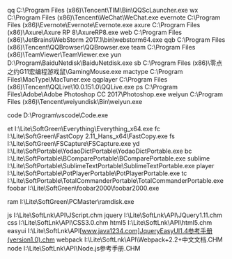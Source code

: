 qq C:\Program Files (x86)\Tencent\TIM\Bin\QQScLauncher.exe 
wx C:\Program Files (x86)\Tencent\WeChat\WeChat.exe
evernote C:\Program Files (x86)\Evernote\Evernote\Evernote.exe
axure C:\Program Files (x86)\Axure\Axure RP 8\AxureRP8.exe
web C:\Program Files (x86)\JetBrains\WebStorm 2017.1\bin\webstorm64.exe
qqb C:\Program Files (x86)\Tencent\QQBrowser\QQBrowser.exe
team C:\Program Files (x86)\TeamViewer\TeamViewer.exe
yun D:\Program\BaiduNetdisk\BaiduNetdisk.exe
sb C:\Program Files (x86)\零点之约G11宏编程游戏鼠\GamingMouse.exe
mactype C:\Program Files\MacType\MacTuner.exe
qqplayer C:\Program Files (x86)\Tencent\QQLive\10.0.151.0\QQLive.exe
ps C:\Program Files\Adobe\Adobe Photoshop CC 2017\Photoshop.exe
weiyun C:\Program Files (x86)\Tencent\weiyundisk\Bin\weiyun.exe

code D:\Program\vscode\Code.exe

et I:\Lite\SoftGreen\Everything\Everything_x64.exe
fc I:\Lite\SoftGreen\FastCopy 2.11_Hans_x64\FastCopy.exe
fs I:\Lite\SoftGreen\FSCapture\FSCapture.exe
yd I:\Lite\SoftPortable\YodaoDictPortable\YodaoDictPortable.exe
bc I:\Lite\SoftPortable\BComparePortable\BComparePortable.exe
sublime I:\Lite\SoftPortable\SublimeTextPortable\SublimeTextPortable.exe
player I:\Lite\SoftPortable\PotPlayerPortable\PotPlayerPortable.exe
tc I:\Lite\SoftPortable\TotalCommanderPortable\TotalCommanderPortable.exe
foobar I:\Lite\SoftGreen\foobar2000\foobar2000.exe

ram I:\Lite\SoftGreen\PCMaster\ramdisk.exe

js I:\Lite\SoftLnk\API\JScript.chm
jquery I:\Lite\SoftLnk\API\JQuery1.11.chm
css I:\Lite\SoftLnk\API\CSS3.0.chm
html5 I:\Lite\SoftLnk\API\html5.chm
easyui I:\Lite\SoftLnk\API\[www.java1234.com]JqueryEasyUI1.4参考手册(version1.0).chm 
webpack I:\Lite\SoftLnk\API\Webpack+2.2+中文文档.CHM
node I:\Lite\SoftLnk\API\Node.js参考手册.CHM